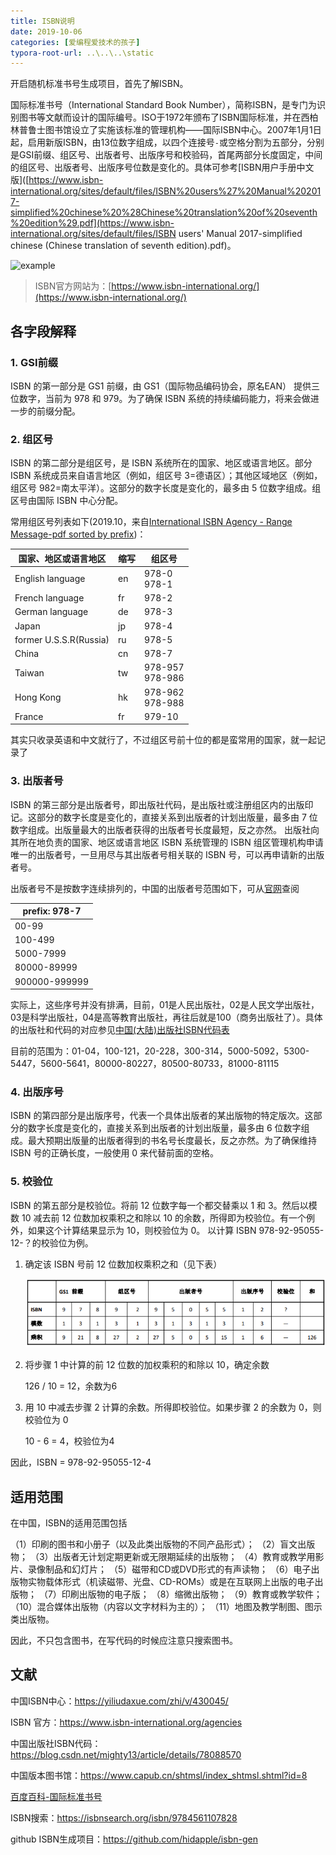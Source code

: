 ```yaml
---
title: ISBN说明
date: 2019-10-06
categories: [爱编程爱技术的孩子]
typora-root-url: ..\..\..\static
---
```


开启随机标准书号生成项目，首先了解ISBN。

国际标准书号（International Standard Book Number），简称ISBN，是专门为识别图书等文献而设计的国际编号。ISO于1972年颁布了ISBN国际标准，并在西柏林普鲁士图书馆设立了实施该标准的管理机构——国际ISBN中心。2007年1月1日起，启用新版ISBN，由13位数字组成，以四个连接号`-`或空格分割为五部分，分别是GSI前缀、组区号、出版者号、出版序号和校验码，首尾两部分长度固定，中间的组区号、出版者号、出版序号位数是变化的。具体可参考[ISBN用户手册中文版]([https://www.isbn-international.org/sites/default/files/ISBN%20users%27%20Manual%202017-simplified%20chinese%20%28Chinese%20translation%20of%20seventh%20edition%29.pdf](https://www.isbn-international.org/sites/default/files/ISBN users' Manual 2017-simplified chinese (Chinese translation of seventh edition).pdf)。

![example](https://www.isbn-international.org/sites/default/files/styles/internal_page/public/what%20is%20an%20ISBN%20%281%29%20English%20revised.png?itok=FdECBknf)

> ISBN官方网站为：[https://www.isbn-international.org/](https://www.isbn-international.org/)

## 各字段解释

### 1. GSI前缀

ISBN 的第一部分是 GS1 前缀，由 GS1（国际物品编码协会，原名EAN） 提供三位数字，当前为 978 和 979。为了确保 ISBN 系统的持续编码能力，将来会做进一步的前缀分配。

### 2. 组区号

ISBN 的第二部分是组区号，是 ISBN 系统所在的国家、地区或语言地区。部分 ISBN 系统成员来自语言地区（例如，组区号 3=德语区）；其他区域地区（例如，组区号 982=南太平洋）。这部分的数字长度是变化的，最多由 5 位数字组成。组区号由国际 ISBN 中心分配。

常用组区号列表如下(2019.10，来自[International ISBN Agency - Range Message-pdf sorted by prefix](https://www.isbn-international.org/range_file_generation))：

| 国家、地区或语言地区   | 缩写 | 组区号             |
| ---------------------- | ---- | ------------------ |
| English language       | en   | 978-0<br>978-1     |
| French language        | fr   | 978-2              |
| German language        | de   | 978-3              |
| Japan                  | jp   | 978-4              |
| former U.S.S.R(Russia) | ru   | 978-5              |
| China                  | cn   | 978-7              |
| Taiwan                 | tw   | 978-957<br>978-986 |
| Hong Kong              | hk   | 978-962<br>978-988 |
| France                 | fr   | 979-10             |

其实只收录英语和中文就行了，不过组区号前十位的都是蛮常用的国家，就一起记录了

### 3. 出版者号

ISBN 的第三部分是出版者号，即出版社代码，是出版社或注册组区内的出版印记。这部分的数字长度是变化的，直接关系到出版者的计划出版量，最多由 7 位数字组成。出版量最大的出版者获得的出版者号长度最短，反之亦然。
出版社向其所在地负责的国家、地区或语言地区 ISBN 系统管理的 ISBN 组区管理机构申请唯一的出版者号，一旦用尽与其出版者号相关联的 ISBN 号，可以再申请新的出版者号。

出版者号不是按数字连续排列的，中国的出版者号范围如下，可从[官网](https://www.isbn-international.org/agencies)查阅

| prefix: 978-7 |
| ------------- |
| 00-99         |
| 100-499       |
| 5000-7999     |
| 80000-89999   |
| 900000-999999 |

实际上，这些序号并没有排满，目前，01是人民出版社，02是人民文学出版社，03是科学出版社，04是高等教育出版社，再往后就是100（商务出版社了）。具体的出版社和代码的对应参见[中国(大陆)出版社ISBN代码表](https://www.douban.com/group/topic/3833361/)

目前的范围为：01-04，100-121，20-228，300-314，5000-5092，5300-5447，5600-5641，80000-80227，80500-80733，81000-81115

### 4. 出版序号

ISBN 的第四部分是出版序号，代表一个具体出版者的某出版物的特定版次。这部分的数字长度是变化的，直接关系到出版者的计划出版量，最多由 6 位数字组成。最大预期出版量的出版者得到的书名号长度最长，反之亦然。为了确保维持 ISBN 号的正确长度，一般使用 0 来代替前面的空格。

### 5. 校验位

ISBN 的第五部分是校验位。将前 12 位数字每一个都交替乘以 1 和 3。然后以模数 10 减去前 12 位数加权乘积之和除以 10 的余数，所得即为校验位。有一个例外，如果这个计算结果显示为 10，则校验位为 0。
以计算 ISBN 978-92-95055-12-？的校验位为例。

1. 确定该 ISBN 号前 12 位数加权乘积之和（见下表）

    ![ISBN校验位计算](/images/ISBN说明/1HtOBT.png)

2. 将步骤 1 中计算的前 12 位数的加权乘积的和除以 10，确定余数

    126 / 10 = 12，余数为6

3. 用 10 中减去步骤 2 计算的余数。所得即校验位。如果步骤 2 的余数为 0，则校验位为 0

    10 - 6 = 4，校验位为4

因此，ISBN = 978-92-95055-12-4

## 适用范围

在中国，ISBN的适用范围包括

（1）印刷的图书和小册子（以及此类出版物的不同产品形式）；
（2）盲文出版物；
（3）出版者无计划定期更新或无限期延续的出版物；
（4）教育或教学用影片、录像制品和幻灯片；
（5）磁带和CD或DVD形式的有声读物；
（6）电子出版物实物载体形式（机读磁带、光盘、CD-ROMs）或是在互联网上出版的电子出版物；
（7）印刷出版物的电子版；
（8）缩微出版物；
（9）教育或教学软件；
（10）混合媒体出版物（内容以文字材料为主的）；
（11）地图及教学制图、图示类出版物。

因此，不只包含图书，在写代码的时候应注意只搜索图书。

## 文献

中国ISBN中心：https://yiliudaxue.com/zhi/v/430045/

ISBN 官方：https://www.isbn-international.org/agencies

中国出版社ISBN代码：https://blog.csdn.net/mighty13/article/details/78088570

中国版本图书馆：https://www.capub.cn/shtmsl/index_shtmsl.shtml?id=8

[百度百科-国际标准书号](https://baike.baidu.com/item/国际标准书号/3271472?fromtitle=ISBN&fromid=391662)

ISBN搜索：https://isbnsearch.org/isbn/9784561107828

github ISBN生成项目：https://github.com/hidapple/isbn-gen